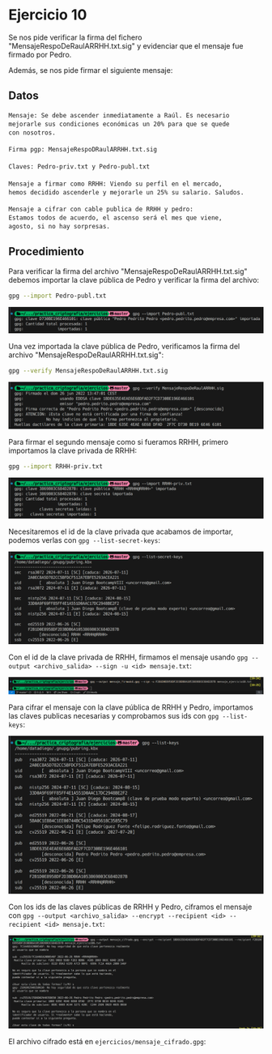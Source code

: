 # Ejercicio 10

Se nos pide verificar la firma del fichero "MensajeRespoDeRaulARRHH.txt.sig" y evidenciar que el mensaje fue firmado por Pedro.

Además, se nos pide firmar el siguiente mensaje:

## Datos

```bash
Mensaje: Se debe ascender inmediatamente a Raúl. Es necesario 
mejorarle sus condiciones económicas un 20% para que se quede
con nosotros.

Firma pgp: MensajeRespoDRaulARRHH.txt.sig

Claves: Pedro-priv.txt y Pedro-publ.txt

Mensaje a firmar como RRHH: Viendo su perfil en el mercado, 
hemos decidido ascenderle y mejorarle un 25% su salario. Saludos.

Mensaje a cifrar con cable publica de RRHH y pedro: 
Estamos todos de acuerdo, el ascenso será el mes que viene, 
agosto, si no hay sorpresas.
```

## Procedimiento

Para verificar la firma del archivo "MensajeRespoDeRaulARRHH.txt.sig" debemos importar la clave pública de Pedro y verificar la firma del archivo:

```bash
gpg --import Pedro-publ.txt
```

![Importar clave pública de Pedro](./imgs/10.png)

Una vez importada la clave pública de Pedro, verificamos la firma del archivo "MensajeRespoDeRaulARRHH.txt.sig":

```bash
gpg --verify MensajeRespoDeRaulARRHH.txt.sig
```

![Verificar firma del archivo](./imgs/10b.png)

Para firmar el segundo mensaje como si fueramos RRHH, primero importamos la clave privada de RRHH:

```bash
gpg --import RRHH-priv.txt
```

![Importar clave privada de RRHH](./imgs/10c.png)

Necesitaremos el id de la clave privada que acabamos de importar, podemos verlas con `gpg --list-secret-keys`:

![Listar claves privadas](./imgs/10d.png)

Con el id de la clave privada de RRHH, firmamos el mensaje usando `gpg --output <archivo_salida> --sign -u <id> mensaje.txt`:


![Firmar mensaje](./imgs/10e.png)

Para cifrar el mensaje con la clave pública de RRHH y Pedro, importamos las claves publicas necesarias y comprobamos sus ids con `gpg --list-keys`:

![Listar claves públicas](./imgs/10f.png)

Con los ids de las claves públicas de RRHH y Pedro, ciframos el mensaje con `gpg --output <archivo_salida> --encrypt --recipient <id> --recipient <id> mensaje.txt`:

![Cifrar mensaje](./imgs/10g.png)

El archivo cifrado está en `ejercicios/mensaje_cifrado.gpg`:
